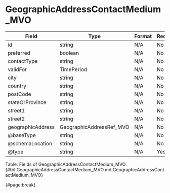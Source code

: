 <!--
    ATTENTION: This file was generated via gradle!
               Do NOT manually edit this file! Any such changes will be overwritten!
-->

# GeographicAddressContactMedium_MVO

| Field | Type | Format | Required |
| ------- | ------- | ------- | --- |
| id | string | N/A | No |
| preferred | boolean | N/A | No |
| contactType | string | N/A | No |
| validFor | TimePeriod | N/A | No |
| city | string | N/A | No |
| country | string | N/A | No |
| postCode | string | N/A | No |
| stateOrProvince | string | N/A | No |
| street1 | string | N/A | No |
| street2 | string | N/A | No |
| geographicAddress | GeographicAddressRef_MVO | N/A | No |
| @baseType | string | N/A | No |
| @schemaLocation | string | N/A | No |
| @type | string | N/A | Yes |

Table: Fields of GeographicAddressContactMedium_MVO. {#tbl:GeographicAddressContactMedium_MVO.md:GeographicAddressContactMedium_MVO}

{#page:break}
